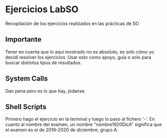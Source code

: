 # Ejercicios LabSO
Recopilación de los ejercicios realizados en las prácticas de SO

## Importante
Tener en cuenta que lo aquí mostrado no es absoluto, es solo cómo yo decidí resolver los ejercicios. Usar esto como apoyo, guía o solo para buscar distintos tipos de resultados.

## System Calls
Dan pena pero es lo que hay, jódanse.

## Shell Scripts
Primero hago el ejercicio en la terminal y luego lo paso al fichero '-'.
En cuanto al nombre del examen, un nombre "nombre1920DicA" significa que el examen es el de 2019-2020 de diciembre, grupo A.
